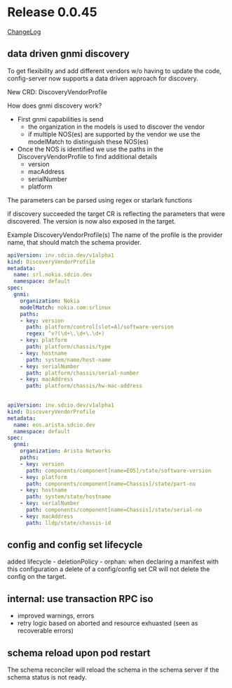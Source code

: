 # Release 0.0.45

[ChangeLog](https://github.com/sdcio/config-server/releases)

## data driven gnmi discovery

To get flexibility and add different vendors w/o having to update the code, config-server now supports a data driven approach for discovery.

New CRD: DiscoveryVendorProfile

How does gnmi discovery work?

- First gnmi capabilities is send
    - the organization in the models is used to discover the vendor
    - if multiple NOS(es) are supported by the vendor we use the modelMatch to distinguish these NOS(es)
- Once the NOS is identified we use the paths in the DiscoveryVendorProfile to find additional details
    - version
    - macAddress
    - serialNumber
    - platform

The parameters can be parsed using regex or starlark functions

if discovery succeeded the target CR is reflecting the parameters that were discovered. The version is now also exposed in the target.

Example DiscoveryVendorProfile(s)
The name of the profile is the provider name, that should match the schema provider.

```yaml
apiVersion: inv.sdcio.dev/v1alpha1
kind: DiscoveryVendorProfile
metadata:
  name: srl.nokia.sdcio.dev
  namespace: default
spec:
  gnmi:
    organization: Nokia
    modelMatch: nokia.com:srlinux
    paths:
    - key: version
      path: platform/control[slot=A]/software-version
      regex: ^v?(\d+\.\d+\.\d+)
    - key: platform
      path: platform/chassis/type
    - key: hostname
      path: system/name/host-name
    - key: serialNumber
      path: platform/chassis/serial-number
    - key: macAddress
      path: platform/chassis/hw-mac-address
      
```

```yaml
apiVersion: inv.sdcio.dev/v1alpha1
kind: DiscoveryVendorProfile
metadata:
  name: eos.arista.sdcio.dev
  namespace: default
spec:
  gnmi:
    organization: Arista Networks
    paths:
    - key: version
      path: components/component[name=EOS]/state/software-version
    - key: platform
      path: components/component[name=Chassis]/state/part-no
    - key: hostname
      path: system/state/hostname
    - key: serialNumber
      path: components/component[name=Chassis]/state/serial-no
    - key: macAddress
      path: lldp/state/chassis-id
```

## config and config set lifecycle

added lifecycle - deletionPolicy - orphan: when declaring a manifest with this configuration a delete of a config/config set CR will not delete the config on the target.

## internal: use transaction RPC iso

- improved warnings, errors
- retry logic based on aborted and resource exhuasted (seen as recoverable errors)

## schema reload upon pod restart

The schema reconciler will reload the schema in the schema server if the schema status is not ready.


